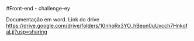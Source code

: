#Front-end - challenge-ey

Documentação em word. Link do drive https://drive.google.com/drive/folders/10nhoRx3YO_hBeun0uUxcch7HnkofaLjj?usp=sharing
